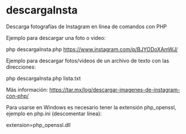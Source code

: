 # descargaInsta

Descarga fotografías de Instagram en línea de comandos con PHP

Ejemplo para descargar una foto o video:

php descargaInsta.php https://www.instagram.com/p/BJYODoXAmWJ/

Ejemplo para descargar fotos/videos de un archivo de texto con las direcciones:

php descargaInsta.php lista.txt


Más información: https://tar.mx/log/descargar-imagenes-de-instagram-con-php/

Para usarse en Windows es necesario tener la extensión php_openssl, ejemplo en php.ini (descomentar línea):

extension=php_openssl.dll
